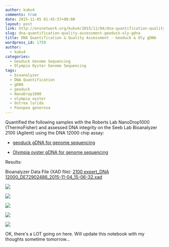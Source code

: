 ```yaml
---
author: kubu4
comments: true
date: 2015-11-05 01:45:57+00:00
layout: post
link: http://onsnetwork.org/kubu4/2015/11/04/dna-quantification-quality-assessment-geoduck-oly-gdna/
slug: dna-quantification-quality-assessment-geoduck-oly-gdna
title: DNA Quantification & Quality Assessment - Geoduck & Oly gDNA
wordpress_id: 1759
author:
  - kubu4
categories:
  - Geoduck Genome Sequencing
  - Olympia Oyster Genome Sequencing
tags:
  - bioanalyzer
  - DNA Quantification
  - gDNA
  - geoduck
  - NanoDrop1000
  - olympia oyster
  - Ostrea lurida
  - Panopea generosa
---
```


Quantified the following samples with the Roberts Lab NanoDrop1000 (ThermoFisher) and assessed DNA integrity on the Seeb Lab Bioanalyzer 2100 (Agilent) using the DNA 12000 chip assay:




    
  * [geoduck gDNA for genome sequencing](http://onsnetwork.org/kubu4/2015/10/29/dna-isolation-geoduck-olympia-oyster-2/)

    
  * [Olympia oyster gDNA for genome sequencing](http://onsnetwork.org/kubu4/2015/10/29/dna-isolation-geoduck-olympia-oyster-2/)



Results:

Bioanalyzer Data File (XAD file): [2100 expert_DNA 12000_DE72902486_2015-11-04_15-06-32.xad](http://eagle.fish.washington.edu/Arabidopsis/Bioanalyzer%20Data/2100%20expert_DNA%2012000_DE72902486_2015-11-04_15-06-32.xad)

[![](http://eagle.fish.washington.edu/Arabidopsis/20151104_gDNA_geo_oly_ODs.JPG)](http://eagle.fish.washington.edu/Arabidopsis/20151104_gDNA_geo_oly_ODs.JPG)

[![](http://eagle.fish.washington.edu/Arabidopsis/20151104_gDNA_geo_oly_plots.JPG)](http://eagle.fish.washington.edu/Arabidopsis/20151104_gDNA_geo_oly_plots.JPG)

[![](http://eagle.fish.washington.edu/Arabidopsis/Bioanalyzer%20Data/20151104_bioanalyzer_geoduck_electropherogram.jpg)](http://eagle.fish.washington.edu/Arabidopsis/Bioanalyzer%20Data/20151104_bioanalyzer_geoduck_electropherogram.jpg)

[![](http://eagle.fish.washington.edu/Arabidopsis/Bioanalyzer%20Data/20151104_bioanalyzer_oly_electropherogram.jpg)](http://eagle.fish.washington.edu/Arabidopsis/Bioanalyzer%20Data/20151104_bioanalyzer_oly_electropherogram.jpg)

[![](http://eagle.fish.washington.edu/Arabidopsis/Bioanalyzer%20Data/20151104_bioanalyzer_geoduck_oly_gels.jpg)](http://eagle.fish.washington.edu/Arabidopsis/Bioanalyzer%20Data/20151104_bioanalyzer_geoduck_oly_gels.jpg)



OK, there's a LOT going on here. Will update this notebook with my thoughts sometime tomorrow...


